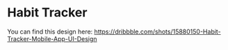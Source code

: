 # Habit Tracker

You can find this design here: https://dribbble.com/shots/15880150-Habit-Tracker-Mobile-App-UI-Design

